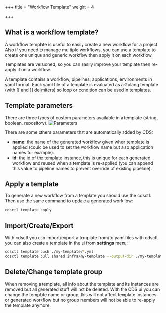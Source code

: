 +++
title = "Workflow Template"
weight = 4

+++

## What is a workflow template?
A workflow template is useful to easily create a new workflow for a project. Also if you need to manage multiple workflows, you can 
use a template to create one unique and generic workflow then apply it on each workflow.

Templates are versioned, so you can easily improve your template then re-apply it on a workflow.

A template contains a workflow, pipelines, applications, environments in yaml format.
Each yaml file of a template is evaluated as a Golang template (with [[ and ]] delimiters) so loop or condition can be used in templates.

## Template parameters
There are three types of custom parameters available in a template (string, boolean, repository).
![Parameters](/images/workflow_template_parameters.png)

There are some others parameters that are automatically added by CDS:

* **name**: the name of the generated workflow given when template is applied (could be used to set the workflow name but also application names for example).
* **id**: the id of the template instance, this is unique for each generated workflow and reused when a template is re-applied (you can append this value to pipeline names to prevent override of existing pipeline).

## Apply a template
To generate a new workflow from a template you should use the cdsctl. Then use the same command to update a generated workflow:
```sh
cdsctl template apply
```
<asciinema-player src="/images/workflow_template_apply.cast" cols="100" rows="25"></asciinema-player>

## Import/Create/Export
With cdsctl you can import/export a template from/to yaml files with cdsctl, you can also create a template in the ui from **settings** menu:
```sh
cdsctl template push ./my-template/*.yml
cdsctl template pull shared.infra/my-template --output-dir ./my-template
```
<asciinema-player src="/images/workflow_template_pull_push.cast" cols="100" rows="25"></asciinema-player>

## Delete/Change template group
When removing a template, all info about the template and its instances are removed but all generated stuff will not be deleted.
With the CDS ui you can change the template name or group, this will not affect template instances or generated workflow but no group members will not be able to re-apply the template anymore. 
